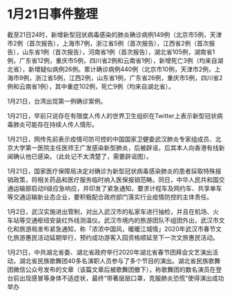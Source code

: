 # 1月21日事件整理

截至21日24时，新增新型冠状病毒感染的肺炎确诊病例149例（北京市5例，天津市2例（首次报告），上海市7例，浙江省5例（首次报告），江西省2例（首次报告），山东省1例（首次报告），河南省1例（首次报告），湖北省105例，湖南省1例，广东省12例，重庆市5例，四川省2例和云南省1例），新增死亡3例（均来自湖北省），新增疑似病例26例。累计确诊病例440例（北京市10例，天津市2例，上海市9例，浙江省5例，江西2例，山东省1例，广东省26例，重庆市5例，四川省2例和云南省1例），其中重症102例，死亡9例（均来自湖北省）。

1月21日，台湾出现第一例确诊案例。

1月21日，早前只说存在有限度人传人的世界卫生组织在Twitter上表示新型冠状病毒肺炎可能存在持续人传人情形。

1月21日，网传先前表示疫情可防可控的中国国家卫健委武汉肺炎专家组成员、北京大学第一医院主任医师王广发感染新型肺炎，后被辟谣，后其本人向香港有线新闻确认他已感染。（此处记不太清楚了，需要辟谣图）。

1月21日，国家医疗保障局决定对确诊为新型冠状病毒感染肺炎的患者採取特殊报销政策，将相关药品和医疗服务临时纳入医保报销范畴。同日，中华人民共和国交通运输部启动Ⅱ级应急响应，并印发了紧急通知，要求计程车及网约车、共享单车等交通运输新业态企业，要积极配合政府部门落实行业疫情防控的主体责任。

1月2日，武汉实施进出管制，对出入武汉市的私家车进行抽检，并且在机场、火车站等交通枢纽安装红外线测温仪。武汉市境内的旅游团队不组团外出，武汉市文化和旅游局发布紧急通知，称「浓浓中国风，暖暖江城情」2020年武汉市春节文化旅游惠民活动延期举行，预约成功游客入园资格顺延至下一次文旅惠民活动。

1月21日，中共湖北省委、湖北省政府举行2020年湖北省春节团拜会文艺演出活动，湖北省民族歌舞团40多名演职人员参与了多个节目的演出。湖北省民族歌舞团微信公众号发布的文章（该篇文章后被歌舞团撤下），称歌舞团的数名演员在登台前出现感冒等身体不适症状，最终“带著层层口罩，克服肺炎恐慌”使得演出成功举办
